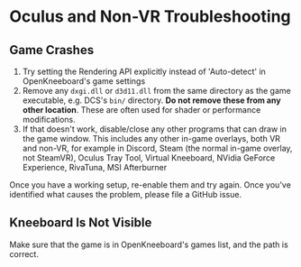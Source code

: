 # Oculus and Non-VR Troubleshooting

## Game Crashes

1. Try setting the Rendering API explicitly instead of 'Auto-detect' in OpenKneeboard's game settings
2. Remove any `dxgi.dll` or `d3d11.dll` from the same directory as the game executable, e.g. DCS's `bin/` directory. **Do not remove these from any other location**. These are often used for shader or performance modifications.
3. If that doesn't work, disable/close any other programs that can draw in the game window. This includes any other in-game overlays, both VR and non-VR, for example in Discord, Steam (the normal in-game overlay, not SteamVR), Oculus Tray Tool, Virtual Kneeboard, NVidia GeForce Experience, RivaTuna, MSI Afterburner

Once you have a working setup, re-enable them and try again. Once you've identified what causes the problem, please file a GitHub issue.

## Kneeboard Is Not Visible

Make sure that the game is in OpenKneeboard's games list, and the path is correct.
